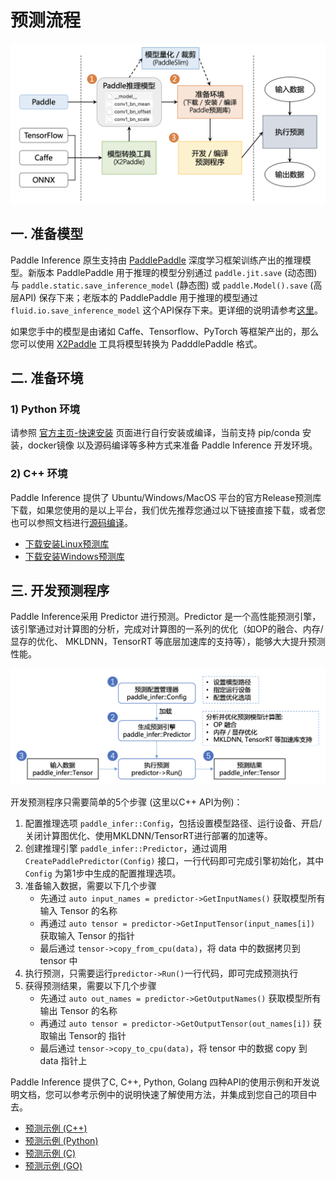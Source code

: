 # 预测流程

<p align="center"><img width="800" src="https://raw.githubusercontent.com/PaddlePaddle/Paddle-Inference-Demo/master/docs/images/workflow.png"/></p>

## 一. 准备模型

Paddle Inference 原生支持由 [PaddlePaddle](https://github.com/PaddlePaddle/Paddle) 深度学习框架训练产出的推理模型。新版本 PaddlePaddle 用于推理的模型分别通过 `paddle.jit.save` (动态图) 与 `paddle.static.save_inference_model` (静态图) 或 `paddle.Model().save` (高层API) 保存下来；老版本的 PaddlePaddle 用于推理的模型通过 `fluid.io.save_inference_model` 这个API保存下来。更详细的说明请参考[这里](https://www.paddlepaddle.org.cn/documentation/docs/zh/guides/02_paddle2.0_develop/08_model_save_load_cn.html)。

如果您手中的模型是由诸如 Caffe、Tensorflow、PyTorch 等框架产出的，那么您可以使用 [X2Paddle](https://github.com/PaddlePaddle/X2Paddle) 工具将模型转换为 PadddlePaddle 格式。

## 二. 准备环境

### 1) Python 环境

请参照 [官方主页-快速安装](https://www.paddlepaddle.org.cn/install/quick) 页面进行自行安装或编译，当前支持 pip/conda 安装，docker镜像 以及源码编译等多种方式来准备 Paddle Inference 开发环境。

### 2) C++ 环境

Paddle Inference 提供了 Ubuntu/Windows/MacOS 平台的官方Release预测库下载，如果您使用的是以上平台，我们优先推荐您通过以下链接直接下载，或者您也可以参照文档进行[源码编译](https://paddleinference.paddlepaddle.org.cn/user_guides/source_compile.html)。

- [下载安装Linux预测库](https://paddleinference.paddlepaddle.org.cn/user_guides/download_lib.html#linux) 
- [下载安装Windows预测库](https://paddleinference.paddlepaddle.org.cn/user_guides/download_lib.html#windows)

## 三. 开发预测程序

Paddle Inference采用 Predictor 进行预测。Predictor 是一个高性能预测引擎，该引擎通过对计算图的分析，完成对计算图的一系列的优化（如OP的融合、内存/显存的优化、 MKLDNN，TensorRT 等底层加速库的支持等），能够大大提升预测性能。

<p align="center"><img width="800" src="https://raw.githubusercontent.com/PaddlePaddle/Paddle-Inference-Demo/master/docs/images/predict.png"/></p>

开发预测程序只需要简单的5个步骤 (这里以C++ API为例)：

1. 配置推理选项 `paddle_infer::Config`，包括设置模型路径、运行设备、开启/关闭计算图优化、使用MKLDNN/TensorRT进行部署的加速等。
2. 创建推理引擎 `paddle_infer::Predictor`，通过调用 `CreatePaddlePredictor(Config)` 接口，一行代码即可完成引擎初始化，其中 `Config` 为第1步中生成的配置推理选项。
3. 准备输入数据，需要以下几个步骤
    - 先通过 `auto input_names = predictor->GetInputNames()` 获取模型所有输入 Tensor 的名称
    - 再通过 `auto tensor = predictor->GetInputTensor(input_names[i])` 获取输入 Tensor 的指针
    - 最后通过 `tensor->copy_from_cpu(data)`，将 data 中的数据拷贝到 tensor 中
4. 执行预测，只需要运行`predictor->Run()`一行代码，即可完成预测执行
5. 获得预测结果，需要以下几个步骤
    - 先通过 `auto out_names = predictor->GetOutputNames()` 获取模型所有输出 Tensor 的名称
    - 再通过 `auto tensor = predictor->GetOutputTensor(out_names[i])` 获取输出 Tensor的 指针
    - 最后通过 `tensor->copy_to_cpu(data)`，将 tensor 中的数据 copy 到 data 指针上

Paddle Inference 提供了C, C++, Python, Golang 四种API的使用示例和开发说明文档，您可以参考示例中的说明快速了解使用方法，并集成到您自己的项目中去。

- [预测示例 (C++)](./cpp_demo)
- [预测示例 (Python)](./python_demo)
- [预测示例 (C)](./c_demo)
- [预测示例 (GO)](./go_demo)
